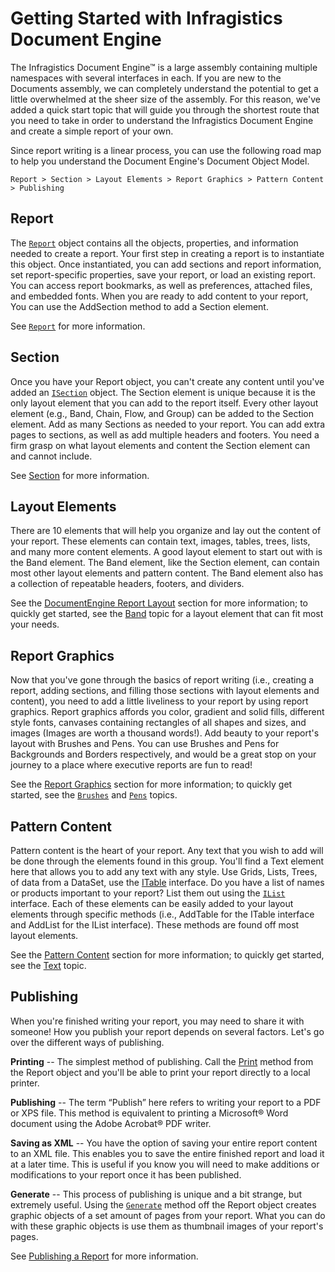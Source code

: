 ﻿<!--
|metadata|
{
    "fileName": "documentengine-getting-started-with-infragistics-document-engine",
    "controlName": "Infragistics Document Library",
    "tags": ["Getting Started","Reporting"]
}
|metadata|
-->

# Getting Started with Infragistics Document Engine



The Infragistics Document Engine™ is a large assembly containing multiple namespaces with several interfaces in each. If you are new to the Documents assembly, we can completely understand the potential to get a little overwhelmed at the sheer size of the assembly. For this reason, we've added a quick start topic that will guide you through the shortest route that you need to take in order to understand the Infragistics Document Engine and create a simple report of your own.

Since report writing is a linear process, you can use the following road map to help you understand the Document Engine's Document Object Model.

    Report > Section > Layout Elements > Report Graphics > Pattern Content > Publishing

## Report
The [`Report`](Infragistics.Web.Mvc.Documents.Reports~Infragistics.Documents.Reports.Report.Report.html "Link to the Web API Reference Guide to the Report member.") object contains all the objects, properties, and information needed to create a report. Your first step in creating a report is to instantiate this object. Once instantiated, you can add sections and report information, set report-specific properties, save your report, or load an existing report. You can access report bookmarks, as well as preferences, attached files, and embedded fonts. When you are ready to add content to your report, You can use the AddSection method to add a Section element.

See [`Report`](DocumentEngine-Report.html "Discusses the Report object that's available in the Document Engine.") for more information.

## Section
Once you have your Report object, you can't create any content until you've added an [`ISection`](Infragistics.Web.Mvc.Documents.Reports~Infragistics.Documents.Reports.Report.Section.ISection.html "Link to the Web API Reference Guide to the ISection interface.") object. The Section element is unique because it is the only layout element that you can add to the report itself. Every other layout element (e.g., Band, Chain, Flow, and Group) can be added to the Section element. Add as many Sections as needed to your report. You can add extra pages to sections, as well as add multiple headers and footers. You need a firm grasp on what layout elements and content the Section element can and cannot include.

See [Section](DocumentEngine-Section.html "Discusses the section object that's avialable in the document engine.") for more information.

## Layout Elements
There are 10 elements that will help you organize and lay out the content of your report. These elements can contain text, images, tables, trees, lists, and many more content elements. A good layout element to start out with is the Band element. The Band element, like the Section element, can contain most other layout elements and pattern content. The Band element also has a collection of repeatable headers, footers, and dividers.

See the [DocumentEngine Report Layout](DocumentEngine-Report-Layout.html "Discusses the layout elements available to help generate reports.") section for more information; to quickly get started, see the [Band](DocumentEngine-Band.html "Explains the Document Engine's Band element.") topic for a layout element that can fit most your needs.

## Report Graphics
Now that you've gone through the basics of report writing (i.e., creating a report, adding sections, and filling those sections with layout elements and content), you need to add a little liveliness to your report by using report graphics. Report graphics affords you color, gradient and solid fills, different style fonts, canvases containing rectangles of all shapes and sizes, and images (Images are worth a thousand words!). Add beauty to your report's layout with Brushes and Pens. You can use Brushes and Pens for Backgrounds and Borders respectively, and would be a great stop on your journey to a place where executive reports are fun to read!

See the [Report Graphics](DocumentEngine-Report-Graphics.html "Explains the document engine's report graphics objects.") section for more information; to quickly get started, see the [`Brushes`](DocumentEngine-Brushes.html "Explains the document engine brushes.") and [`Pens`](DocumentEngine-Pens.html "Explains the document engines pens.") topics.

## Pattern Content
Pattern content is the heart of your report. Any text that you wish to add will be done through the elements found in this group. You'll find a Text element here that allows you to add any text with any style. Use Grids, Lists, Trees, of data from a DataSet, use the [ITable](Infragistics.Web.Mvc.Documents.Reports~Infragistics.Documents.Reports.Report.Table.ITable.html "Link to the Web API Reference Guide to the ITable interface.") interface. Do you have a list of names or products important to your report? List them out using the [`IList`](Infragistics.Web.Mvc.Documents.Reports~Infragistics.Documents.Reports.Report.List.IList.html "Link to the Web API Reference Guide to the IList interface.") interface. Each of these elements can be easily added to your layout elements through specific methods (i.e., AddTable for the ITable interface and AddList for the IList interface). These methods are found off most layout elements.

See the [Pattern Content](DocumentEngine-Pattern-Content.html "Explains the pattern content that's available in the document engine.") section for more information; to quickly get started, see the [Text](DocumentEngine-Text.html "Explains the text element that's available in the document engine.") topic.

## Publishing
When you're finished writing your report, you may need to share it with someone! How you publish your report depends on several factors. Let's go over the different ways of publishing.

**Printing** -- The simplest method of publishing. Call the [Print](Infragistics.Web.Mvc.Documents.Reports~Infragistics.Documents.Reports.Report.Report~Print.html "Link to the Web API Reference Guide to the Print member.") method from the Report object and you'll be able to print your report directly to a local printer.

**Publishing** -- The term “Publish” here refers to writing your report to a PDF or XPS file. This method is equivalent to printing a Microsoft® Word document using the Adobe Acrobat® PDF writer.

**Saving as XML** -- You have the option of saving your entire report content to an XML file. This enables you to save the entire finished report and load it at a later time. This is useful if you know you will need to make additions or modifications to your report once it has been published.

**Generate** -- This process of publishing is unique and a bit strange, but extremely useful. Using the [`Generate`](Infragistics.Web.Mvc.Documents.Reports~Infragistics.Documents.Reports.Report.Report~Generate.html "Link to the Web API Reference Guide to the Generate member.") method off the Report object creates graphic objects of a set amount of pages from your report. What you can do with these graphic objects is use them as thumbnail images of your report's pages.

See [Publishing a Report](DocumentEngine-Publish-a-Report.html "Explains how to publish a report created by the document engine.") for more information.

 

 


